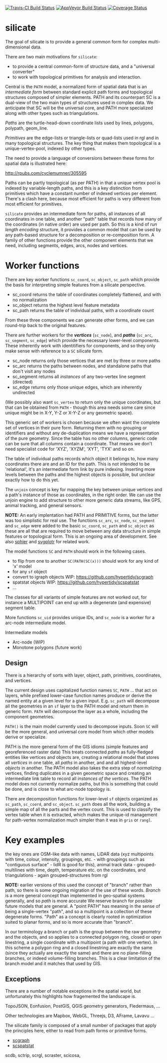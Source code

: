 
<!-- README.md is generated from README.Rmd. Please edit that file -->
[![Travis-CI Build Status](https://travis-ci.org/hypertidy/silicate.svg?branch=master)](https://travis-ci.org/hypertidy/silicate) [![AppVeyor Build Status](https://ci.appveyor.com/api/projects/status/github/hypertidy/silicate?branch=master&svg=true)](https://ci.appveyor.com/project/hypertidy/silicate) [![Coverage Status](https://img.shields.io/codecov/c/github/hypertidy/silicate/master.svg)](https://codecov.io/github/hypertidy/silicate?branch=master)

silicate
========

The goal of silicate is to provide a general common form for complex multi-dimensional data.

There are two main motivations for `silicate`:

-   to provide a central common-form of structure data, and a "universal converter"
-   to work with topological primitives for analysis and interaction.

Central is the `PATH` model, a normalized form of spatial data that is an *intermediate form* between standard explicit path forms and topological structures composed of simpler elements. PATH and its counterpart SC is a dual-view of the two main types of structures used in complex data. We anticipate that SC will be the universal core, and PATH more specialized along with other types such as triangulations.

*Paths* are the turtle-head-down coordinate lists used by lines, polygons, polypath, geom\_line.

*Primitives* are the edge-lists or triangle-lists or quad-lists used in rgl and in many topological structures. The key thing that makes them topological is a unique-vertex-pool, indexed by other types.

The need to provide a language of conversions between these forms for spatial data is illustrated here:

<http://rpubs.com/cyclemumner/305595>

Paths can be partly topological (as per PATH) in that a unique vertex pool is indexed by variable-length paths, and this is a key distinction from primitives which have a constant number of indexed vertices per element. There's a clash here, because most efficient for paths is very different from most efficient for primitives.

`silicate` provides an intermediate form for paths, all instances of all coordinates in one table, and another "path" table that records how many of the coordinates (in native order) are used per path. So this is a kind of *run length encoding* structure, it provides a common model that can be used by any path-based structure for a decomposition or re-composition form. A family of other functions provide the other component elements that we need, including segments, edges, arcs, nodes and vertices.

Worker functions
================

There are key worker functions `sc_coord`, `sc_object`, `sc_path` which provide the basis for interpreting simple features from a silicate perspective.

-   sc\_coord returns the table of coordinates completely flattened, and with no normalization
-   sc\_object returns the highest level feature metadata
-   sc\_path returns the table of individual paths, with a coordinate count

From these three components we can generate other forms, and we can round-trip back to the original features.

There are further workers for the ***vertices*** (`sc_node`), and ***paths*** (`sc_arc`, `sc_segment`, `sc_edge`) which provide the necessary lower-level components. These inherently work with identitifiers for components, and so they only make sense with reference to a `SC` silicate form.

-   sc\_node returns only those vertices that are met by three or more paths
-   sc\_arc returns the paths between nodes, and standalone paths that don't visit any nodes
-   sc\_segment returns all *instances* of any two-vertex line segment (directed)
-   sc\_edge returns only those unique edges, which are inherently undirected

(We possibly also want `sc_vertex` to return only the unique coordinates, but that can be obtained from `PATH` - though this area needs some care since unique might be in X-Y, Y-Z or X-Y-Z or any geometric space).

This generic set of workers is chosen because we often want the complete set of vertices in their pure form. Returning them with no grouping or identifiers and without any de-duplication means we have a representation of the pure geometry. Since the table has no other columns, generic code can be sure that all columns contain a coordinate. That means we don't need specialist code for 'XYZ', 'XYZM', 'XYT', 'TYX' and so on.

The table of individual paths records which object it belongs to, how many coordinates there are and an ID for the path. This is not intended to be 'relational', it's an intermediate form link by pure indexing. Inserting more levels between the paths and the highest objects is possible, but unclear exactly how to do this yet.

The `unjoin` concept is key for mapping the key between unique vertices and a path's instance of those as coordinates, in the right order. We can use the unjoin engine to add structure to other more generic data streams, like GPS, animal tracking, and general sensors.

**NOTE:** An early implentation had PATH and PRIMITIVE forms, but the latter was too simplistic for real use. The functions `sc_arc`, `sc_node`, `sc_segment` and `sc_edge` were added to the basic `sc_coord`, `sc_path` and `sc_object` as these are all that are required to move between any data structure in simple features or topological form. This is an ongoing area of development. See also [sphier](https://github.com/hypertidy/sphier) and [svgplotr](https://github.com/hypertidy/svgplotr) for related work.

The model functions `SC` and `PATH` should work in the following cases.

-   to flip from one to another `SC(PATH(SC(x)))` should work for any kind of 'x' model
-   for any `sf` object
-   convert to igraph objects WIP: <https://github.com/hypertidy/scgraph>
-   spatstat objects WIP: <https://github.com/hypertidy/scspatstat>
-   ...

The classes for all variants of simple features are not worked out, for instance a MULTIPOINT can end up with a degenerate (and expensive) segment table.

More functions `sc_uid` provides unique IDs, and `sc_node` is a worker for a arc-node intermediate model.

Intermediate models

-   Arc-node (WIP)
-   Monotone polygons (future work)

Design
------

There is a hierarchy of sorts with layer, object, path, primitives, coordinates, and vertices.

The current design uses capitalized function names `SC`, `PATH` ... that act on layers, while prefixed lower-case function names produce or derive the named entity at a given level for a given input. E.g. `sc_path` will decompose all the geometries in an `sf` layer to the PATH model and return them in generic form. `PATH` will decompose the layer as a whole, including the component geometries.

`PATH()` is the main model currently used to decompose inputs. Soon `SC` will be the more general, and universal core model from which other models derive or specialize.

PATH is the more general form of the GIS idioms (simple features and georeferenced raster data) This treats connected *paths* as fully-fledged entities like vertices and objects are, creating a relational model that stores all *vertices* in one table, all *paths* in another, and and all highest-level *objects* in another. The PATH model also takes the extra step of *normalizing* vertices, finding duplicates in a given geometric space and creating an intermediate link table to record all *instances of the vertices*. The PATH model does not currently normalize paths, but this is something that could be done, and is close to what arc-node topology is.

There are decomposition functions for lower-level `sf` objects organized as `sc_path`, `sc_coord`, and `sc_object`. `sc_path` does all the work, building a simple map of all the parts and the vertex count. This is used to classify the vertex table when it is extracted, which makes the unique-id management for path-vertex normalization much simpler than it was in `gris` or `rangl`.

Key examples
============

the key ones are OSM-like data with names, LiDAR data (xyz multipoints with time, colour, intensity, groupings, etc. - with groupings such as "contiguous surface" - lidR is good for this), animal track data - grouped-multilines with time, depth, temperature etc. on the coordinates, and triangulations - again grouped-structures from rgl

**NOTE:** earlier versions of this used the concept of "branch" rather than path, so there is some ongoing migration of the use of these words. *Branch* is a more general concept than implemented in geo-spatial systems generally, and so *path* is more accurate We reserve branch for possible future models that are general. A "point PATH" has meaning in the sense of being a single-vertex "path", and so a multipoint is a collection of these degenerate forms. "Path" as a concept is clearly rooted in optimization suited to planar forms, and so is more accurate than "branch".

In our terminology a branch or path is the group between the raw geometry and the objects, and so applies to a connected polygon ring, closed or open linestring, a single coordinate with a multipoint (a path with one vertex). In this scheme a polygon ring and a closed linestring are exactly the same (since they actually are exactly the same) and there are no plane-filling branches, or indeed volume-filling branches. This is a clear limitation of the branch model and it matches that used by GIS.

Exceptions
----------

There are a number of notable exceptions in the spatial world, but unfortunately this highlights how fragemented the landscape is.

TopoJSON, Eonfusion, PostGIS, QGIS geometry generators, Fledermaus, ...

Other technologies are Mapbox, WebGL, Threejs, D3, AFrame, Lavavu ...

The silicate family is composed of a small number of packages that apply the principles here, either to read from path forms or primitive forms.

-   [scgraph](https://github.com/hypertidy/scgraph)
-   [scspatstat](https://github.com/hypertidy/scspatstat)

scdb, sctrip, scrgl, scraster, scicosa,
